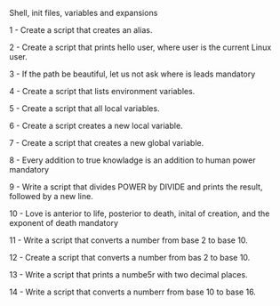 Shell, init files, variables and expansions

1 - Create a script that creates an alias.

2 - Create a script that prints hello user, where user is the current Linux user.

3 - If the path be beautiful, let us not ask where is leads mandatory

4 - Create a script that lists environment variables.

5 - Create a script that all local variables.

6 - Create a script creates a new local variable.

7 - Create a script that creates a new global variable.

8 - Every addition to true knowladge  is an addition to human power mandatory

9 - Write a script that divides POWER by DIVIDE and prints the result, followed by a new line.

10 - Love is anterior to life, posterior to death, inital of creation, and the exponent of death mandatory

11 - Write a script that converts a number from base 2 to base 10.

12 - Create a script that converts a number from bas 2 to base 10. 

13 - Write a script that prints a numbe5r with two decimal places.

14 - Write a script that converts a numberr from base 10 to base 16.

